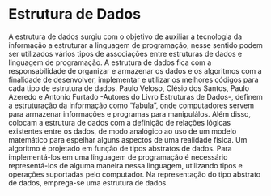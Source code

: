 # Estrutura de Dados

A estrutura de dados surgiu com o objetivo de auxiliar a tecnologia da
informação a estruturar a linguagem de programação, nesse sentido podem ser
utilizados vários tipos de associações entre estruturas de dados e linguagem de
programação. A estrutura de dados fica com a responsabilidade de organizar e
armazenar os dados e os algoritmos com a finalidade de desenvolver, implementar
e utilizar os melhores códigos para cada tipo de estrutura de dados. Paulo Veloso, Clésio dos Santos, Paulo Azeredo e Antonio Furtado -Autores do Livro Estruturas de Dados-,
definem a estruturação da informação como “fabula”, onde
computadores servem para armazenar informações e programas para manipulálos. Além disso, colocam a estrutura de dados com a definição de relações lógicas
existentes entre os dados, de modo analógico ao uso de um modelo matemático
para espelhar alguns aspectos de uma realidade física.
Um algoritmo é projetado em função de tipos abstratos de dados. Para implementá-los em uma linguagem de programação é necessário representá-los de alguma
maneira nessa linguagem, utilizando tipos e operações suportadas pelo computador. Na representação do tipo abstrato de dados, emprega-se uma estrutura de
dados.
